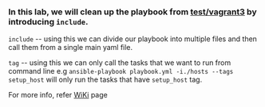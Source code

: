 ### In this lab, we will clean up the playbook from [test/vagrant3](https://github.com/Mohitsharma44/ansible-playbooks/tree/master/test/vagrant3) by introducing `include`.

`include` -- using this we can divide our playbook into multiple files and then call them from a single main yaml file.

`tag` -- using this we can only call the tasks that we want to run from command line e.g `ansible-playbook playbook.yml -i./hosts --tags setup_host` will only run the tasks that have `setup_host` tag.


For more info, refer [WiKi](https://github.com/Mohitsharma44/ansible-playbooks/wiki) page
